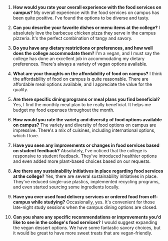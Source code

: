 1. **How would you rate your overall experience with the food services on campus?**
My overall experience with the food services on campus has been quite positive. I've found the options to be diverse and tasty.

2. **Can you describe your favorite dishes or menu items at the college?**
I absolutely love the barbecue chicken pizza they serve in the campus pizzeria. It's the perfect combination of tangy and savory.

3. **Do you have any dietary restrictions or preferences, and how well does the college accommodate them?**
I'm a vegan, and I must say the college has done an excellent job in accommodating my dietary preferences. There's always a variety of vegan options available.

4. **What are your thoughts on the affordability of food on campus?**
I think the affordability of food on campus is quite reasonable. There are affordable meal options available, and I appreciate the value for the quality.

5. **Are there specific dining programs or meal plans you find beneficial?**
Yes, I find the monthly meal plan to be really beneficial. It helps me budget my food expenses throughout the month.

6. **How would you rate the variety and diversity of food options available on campus?**
The variety and diversity of food options on campus are impressive. There's a mix of cuisines, including international options, which I love.

7. **Have you seen any improvements or changes in food services based on student feedback?**
Absolutely, I've noticed that the college is responsive to student feedback. They've introduced healthier options and even added more plant-based choices based on our requests.

8. **Are there any sustainability initiatives in place regarding food services at the college?**
Yes, there are several sustainability initiatives in place. They've reduced single-use plastics, implemented recycling programs, and even started sourcing some ingredients locally.

9. **Have you ever used food delivery services or ordered food from off-campus while studying?**
Occasionally, yes. It's convenient for those late-night study sessions when the campus dining options are closed.

10. **Can you share any specific recommendations or improvements you'd like to see in the college's food services?**
I would suggest expanding the vegan dessert options. We have some fantastic savory choices, but it would be great to have more sweet treats that are vegan-friendly.
